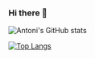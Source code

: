 ### Hi there 👋

<!--
**MercyMePlz/MercyMePlz** is a ✨ _special_ ✨ repository because its `README.md` (this file) appears on your GitHub profile.

Here are some ideas to get you started:

- 🔭 I’m currently working on ...
- 🌱 I’m currently learning ...
- 👯 I’m looking to collaborate on ...
- 🤔 I’m looking for help with ...
- 💬 Ask me about ...
- 📫 How to reach me: ...
- 😄 Pronouns: ...
- ⚡ Fun fact: ...
-->

![Antoni's GitHub stats](https://github-readme-stats.vercel.app/api?username=MercyMePlz&show_icons=true&theme=dracula)

[![Top Langs](https://github-readme-stats.vercel.app/api/top-langs/?username=MercyMePlz&layout=compact)](https://github.com/anuraghazra/github-readme-stats)
